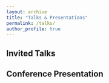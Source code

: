 ```yaml
---
layout: archive
title: "Talks & Presentations"
permalink: /talks/
author_profile: true
---
```

## Invited Talks

## Conference Presentation
